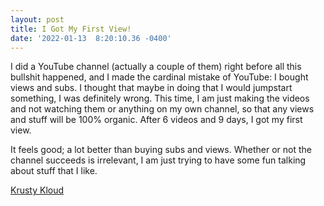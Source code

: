 ```yaml
--- 
layout: post 
title: I Got My First View! 
date: '2022-01-13  8:20:10.36 -0400' 
--- 
```

I did a YouTube channel (actually a couple of them) right before all this bullshit happened, and I made the 
cardinal mistake of YouTube: I bought views and subs. I thought that maybe in doing that I would jumpstart 
something, I was definitely wrong. This time, I am just making the videos and not watching them or anything on 
my own channel, so that any views and stuff will be 100% organic. After 6 videos and 9 days, I got my first 
view.

It feels good; a lot better than buying subs and views. Whether or not the channel succeeds is irrelevant, I am 
just trying to have some fun talking about stuff that I like. 

[Krusty Kloud](https://www.youtube.com/channel/UC-AI9qV2W-I7QjAwDQRSPag)
